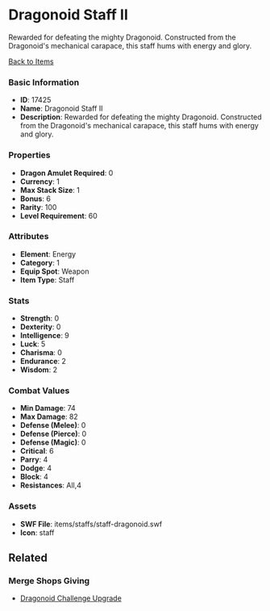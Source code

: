 # Dragonoid Staff II

Rewarded for defeating the mighty Dragonoid. Constructed from the Dragonoid's mechanical carapace, this staff hums with energy and glory.

[Back to Items](../items.md)

### Basic Information

- **ID**: 17425
- **Name**: Dragonoid Staff II
- **Description**: Rewarded for defeating the mighty Dragonoid. Constructed from the Dragonoid&#039;s mechanical carapace, this staff hums with energy and glory.

### Properties

- **Dragon Amulet Required**: 0
- **Currency**: 1
- **Max Stack Size**: 1
- **Bonus**: 6
- **Rarity**: 100
- **Level Requirement**: 60

### Attributes

- **Element**: Energy
- **Category**: 1
- **Equip Spot**: Weapon
- **Item Type**: Staff

### Stats

- **Strength**: 0
- **Dexterity**: 0
- **Intelligence**: 9
- **Luck**: 5
- **Charisma**: 0
- **Endurance**: 2
- **Wisdom**: 2

### Combat Values

- **Min Damage**: 74
- **Max Damage**: 82
- **Defense (Melee)**: 0
- **Defense (Pierce)**: 0
- **Defense (Magic)**: 0
- **Critical**: 6
- **Parry**: 4
- **Dodge**: 4
- **Block**: 4
- **Resistances**: All,4

### Assets

- **SWF File**: items/staffs/staff-dragonoid.swf
- **Icon**: staff

## Related

### Merge Shops Giving

- [Dragonoid Challenge Upgrade](../merge-shops/275-dragonoid-challenge-upgrade.md)

